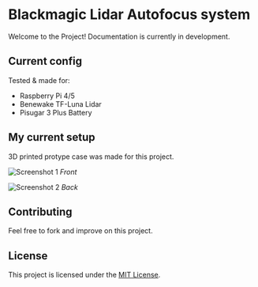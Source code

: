 # Blackmagic Lidar Autofocus system

Welcome to the Project! Documentation is currently in development.

## Current config

Tested & made for:
- Raspberry Pi 4/5
- Benewake TF-Luna Lidar
- Pisugar 3 Plus Battery

## My current setup

3D printed protype case was made for this project.

![Screenshot 1](images/screenshot1.png)
*Front*

![Screenshot 2](images/screenshot2.png)
*Back*

## Contributing

Feel free to fork and improve on this project.

## License

This project is licensed under the [MIT License](LICENSE).

